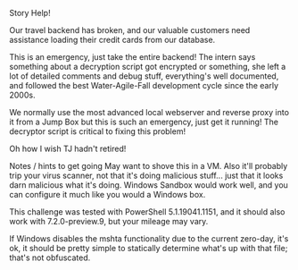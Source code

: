 Story
Help!

Our travel backend has broken, and our valuable customers need assistance loading their credit cards from our database.

This is an emergency, just take the entire backend! The intern says something about a decryption script got encrypted or something, she left a lot of detailed comments and debug stuff, everything's well documented, and followed the best Water-Agile-Fall development cycle since the early 2000s.

We normally use the most advanced local webserver and reverse proxy into it from a Jump Box but this is such an emergency, just get it running! The decryptor script is critical to fixing this problem!

Oh how I wish TJ hadn't retired!

Notes / hints to get going
May want to shove this in a VM. Also it'll probably trip your virus scanner, not that it's doing malicious stuff... just that it looks darn malicious what it's doing. Windows Sandbox would work well, and you can configure it much like you would a Windows box.

This challenge was tested with PowerShell 5.1.19041.1151, and it should also work with 7.2.0-preview.9, but your mileage may vary.

If Windows disables the mshta functionality due to the current zero-day, it's ok, it should be pretty simple to statically determine what's up with that file; that's not obfuscated.

